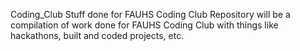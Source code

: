 Coding_Club
Stuff done for FAUHS Coding Club
Repository will be a compilation of work done for FAUHS Coding Club with things like hackathons, built and coded projects, etc.

